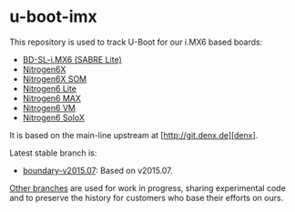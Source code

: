 u-boot-imx
==========

This repository is used to track U-Boot for our i.MX6 based boards:

* [BD-SL-i.MX6 (SABRE Lite)][sabrelite]
* [Nitrogen6X][nitrogen6x]
* [Nitrogen6X SOM][nitrogen6x-som]
* [Nitrogen6 Lite][nitrogen6-lite]
* [Nitrogen6 MAX][nitrogen6-max]
* [Nitrogen6 VM][nitrogen6-vm]
* [Nitrogen6 SoloX][nitrogen6-sx]

It is based on the main-line upstream at [http://git.denx.de][denx].

Latest stable branch is:

* [boundary-v2015.07](https://github.com/boundarydevices/u-boot-imx6/tree/boundary-v2015.07): Based on v2015.07.

[Other branches](http://github.com/boundarydevices/u-boot-imx6/branches) are used for work in progress, sharing experimental code and to
preserve the history for customers who base their efforts on ours.

[denx]: http://git.denx.de "U-Boot Mainline Git repository"

[sabrelite]:http://boundarydevices.com/sabre-lite-imx6-sbc "SABRE Lite product page"
[nitrogen6x]:http://boundarydevices.com/nitrogen6x-board-imx6-arm-cortex-a9-sbc "Nitrogen6X product page"
[nitrogen6x-som]:http://boundarydevices.com/products/nitrogen6x-som "Nitrogen6X SOM product page"
[nitrogen6-lite]:http://boundarydevices.com/products/nitrogen6_lite "Nitrogen6_Lite product page"
[nitrogen6-max]:http://boundarydevices.com/product/nitrogen6max "Nitrogen6_MAX product page"
[nitrogen6-vm]:http://boundarydevices.com/product/nitrogen6_vm_imx6 "Nitrogen6_VM product page"
[nitrogen6-sx]:http://boundarydevices.com/product/nit6_solox-imx6 "Nit6_SoloX product page"


